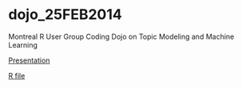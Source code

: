 dojo_25FEB2014
==============

Montreal R User Group Coding Dojo on Topic Modeling and Machine Learning

[Presentation](https://rawgithub.com/MontrealRUserGroup/dojo_25FEB2014/master/Presentation/dojo_25FEB2014.html#/2)

[R file](https://raw2.github.com/MontrealRUserGroup/dojo_25FEB2014/master/R/dojo_25FEB2014.R)
